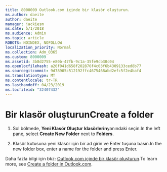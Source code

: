 ```yaml
---
title: 8000009 Outlook.com içinde bir klasör oluşturun.
ms.author: daeite
author: daeite
manager: jackiesm
ms.date: 5/1/2018
ms.audience: Admin
ms.topic: article
ROBOTS: NOINDEX, NOFOLLOW
localization_priority: Normal
ms.collection: Adm_O365
ms.custom: 8000009
ms.assetid: 3b8d2755-e80b-47fb-9c1a-35fe9cb30c04
ms.openlocfilehash: a26f041d658f202876f4c03f6b4309133ced8b77
ms.sourcegitcommit: 9d78905c512192ffc4675468abd2efc5f2e4baf4
ms.translationtype: MT
ms.contentlocale: tr-TR
ms.lasthandoff: 04/23/2019
ms.locfileid: "32407432"
---
```

# <a name="create-a-folder"></a><span data-ttu-id="b3cae-102">Bir klasör oluşturun</span><span class="sxs-lookup"><span data-stu-id="b3cae-102">Create a folder</span></span>

1. <span data-ttu-id="b3cae-103">Sol bölmede, **Yeni Klasör Oluştur** **klasörlerin**yanındaki seçin.</span><span class="sxs-lookup"><span data-stu-id="b3cae-103">In the left pane, select **Create New Folder** next to **Folders**.</span></span> 
    
2. <span data-ttu-id="b3cae-104">Klasör kutusuna yeni klasör için bir ad girin ve Enter tuşuna basın.</span><span class="sxs-lookup"><span data-stu-id="b3cae-104">In the new folder box, enter a name for the folder and press Enter.</span></span>
    
<span data-ttu-id="b3cae-105">Daha fazla bilgi için bkz: [Outlook.com içinde bir klasör oluşturun](https://go.microsoft.com/fwlink/p/?linkid=873114).</span><span class="sxs-lookup"><span data-stu-id="b3cae-105">To learn more, see [Create a folder in Outlook.com](https://go.microsoft.com/fwlink/p/?linkid=873114).</span></span>
  

